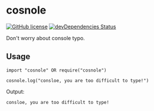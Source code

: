 # cosnole

[![GitHub license](https://img.shields.io/github/license/nimjetushar/cosnole.svg)](https://github.com/nimjetushar/cosnole/blob/master/LICENSE)
[![devDependencies Status](https://david-dm.org/nimjetushar/cosnole/dev-status.svg)](https://david-dm.org/nimjetushar/cosnole?type=dev)

Don't worry about console typo. 

## Usage
```
import "cosnole" OR require("cosnole")

cosnole.log("consloe, you are too difficult to type!")
```

Output:
```
consloe, you are too difficult to type!
```
